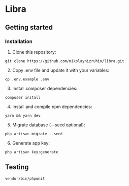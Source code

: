 # Libra

## Getting started

### Installation

1. Clone this repository:
```
git clone https://github.com/nikolaynizruhin/libra.git
```
2. Copy .env file and update it with your variables:
```
cp .env.example .env
```
3. Install composer dependencies:
```
composer install
```
4. Install and compile npm dependencies:
```
yarn && yarn dev
```
5. Migrate database (--seed optional):
```
php artisan migrate --seed
```
6. Generate app key:
```
php artisan key:generate
```

## Testing

```
vendor/bin/phpunit
```
